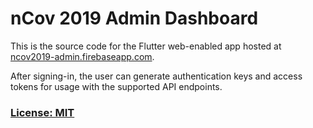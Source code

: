 # nCov 2019 Admin Dashboard

This is the source code for the Flutter web-enabled app hosted at [ncov2019-admin.firebaseapp.com](https://ncov2019-admin.firebaseapp.com/#/).

After signing-in, the user can generate authentication keys and access tokens for usage with the supported API endpoints.

### [License: MIT](LICENSE)